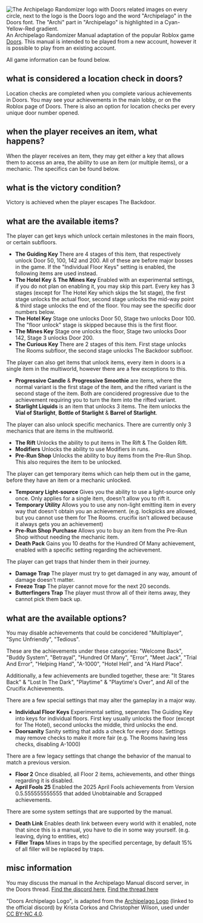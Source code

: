 ![The Archipelago Randomizer logo with Doors related images on every circle, next to the logo is the Doors logo and the word "Archipelago" in the Doors font. The "Archi" part in "Archipelago" is highlighted in a Cyan-Yellow-Red gradient.](https://file.garden/ZgF3xxdyQ318Tt1G/Archipelago/doorsarchipelago_text.svg)
An Archipelago Randomizer Manual adaptation of the popular Roblox game [Doors](https://www.roblox.com/games/6516141723/DOORS). This manual is intended to be played from a new account, however it is possible to play from an existing account.

All game information can be found below.

## what is considered a location check in doors?
Location checks are completed when you complete various achievements in Doors. You may see your achievements in the main lobby, or on the Roblox page of Doors. There is also an option for location checks per every unique door number opened.
## when the player receives an item, what happens?
When the player receives an item, they may get either a key that allows them to access an area, the ability to use an item (or multiple items), or a mechanic. The specifics can be found below.
## what is the victory condition?
Victory is achieved when the player escapes The Backdoor.
## what are the available items?
The player can get keys which unlock certain milestones in the main floors, or certain subfloors.
- **The Guiding Key** There are 4 stages of this item, that respectively unlock Door 50, 100, 142 and 200. All of these are before major bosses in the game. If the "Individual Floor Keys" setting is enabled, the following items are used instead.
- **The Hotel Key** & **The Mines Key** Enabled with an experimental settings, if you do not plan on enabling it, you may skip this part. Every key has 3 stages (except for The Hotel Key which skips the 1st stage), the first stage unlocks the actual floor, second stage unlocks the mid-way point & third stage unlocks the end of the floor. You may see the specific door numbers below.
 - **The Hotel Key** Stage one unlocks Door 50, Stage two unlocks Door 100. The "floor unlock" stage is skipped because this is the first floor.
 - **The Mines Key** Stage one unlocks the floor, Stage two unlocks Door 142, Stage 3 unlocks Door 200.
- **The Curious Key** There are 2 stages of this item. First stage unlocks The Rooms subfloor, the second stage unlocks The Backdoor subfloor.

The player can also get items that unlock items, every item in doors is a single item in the multiworld, however there are a few exceptions to this.
- **Progressive Candle** & **Progressive Smoothie** are items, where the normal variant is the first stage of the item, and the rifted variant is the second stage of the item. Both are concidered progressive due to the achievement requiring you to turn the item into the rifted variant.
- **Starlight Liquids** is an item that unlocks 3 items. The item unlocks the **Vial of Starlight**, **Bottle of Starlight** & **Barrel of Starlight**.

The player can also unlock specific mechanics. There are currently only 3 mechanics that are items in the multiworld.
- **The Rift** Unlocks the ability to put items in The Rift & The Golden Rift.
- **Modifiers** Unlocks the ability to use Modifiers in runs.
- **Pre-Run Shop** Unlocks the ability to buy items from the Pre-Run Shop. This also requires the item to be unlocked.

The player can get temporary items which can help them out in the game, before they have an item or a mechanic unlocked.
- **Temporary Light-source** Gives you the ability to use a light-source only once. Only applies for a single item, doesn't allow you to rift it.
- **Temporary Utility** Allows you to use any non-light emitting item in every way that doesn't obtain you an achievement. (e.g. lockpicks are allowed, but you cannot use them for The Rooms. crucifix isn't allowed because it always gets you an achievement)
- **Pre-Run Shop Purchase** Allows you to buy an item from the Pre-Run Shop without needing the mechanic item.
- **Death Pack** Gains you 10 deaths for the Hundred Of Many achievement, enabled with a specific setting regarding the achievement.

The player can get traps that hinder them in their journey.
- **Damage Trap** The player must try to get damaged in any way, amount of damage doesn't matter.
- **Freeze Trap** The player cannot move for the next 20 seconds.
- **Butterfingers Trap** The player must throw all of their items away, they cannot pick them back up.

## what are the available options?

You may disable achievements that could be concidered "Multiplayer", "Sync Unfriendly", "Tedious".

These are the achievements under these categories: "Welcome Back", "Buddy System", "Betrayal", "Hundred Of Many", "Error", "Meet Jack", "Trial And Error", "Helping Hand", "A-1000", "Hotel Hell", and "A Hard Place".

Additionally, a few achievements are bundled together, these are: "It Stares Back" & "Lost In The Dark", "Playtime" & "Playtime's Over", and All of the Crucifix Achievements.

There are a few special settings that may alter the gameplay in a major way.
- **Individual Floor Keys** Experimental setting, seperates The Guiding Key into keys for individual floors. First key usually unlocks the floor (except for The Hotel), second unlocks the middle, third unlocks the end.
- **Doorsanity** Sanity setting that adds a check for every door. Settings may remove checks to make it more fair (e.g. The Rooms having less checks, disabling A-1000)

There are a few legacy settings that change the behavior of the manual to match a previous version.
- **Floor 2** Once disabled, all Floor 2 items, achievements, and other things regarding it is disabled.
- **April Fools 25** Enabled the 2025 April Fools achievements from Version 0.5.555555555555 that added Unobtainable and Scrapped achievements.

There are some system settings that are supported by the manual.
- **Death Link** Enables death link between every world with it enabled, note that since this is a manual, you have to die in some way yourself. (e.g. leaving, dying to entities, etc)
- **Filler Traps** Mixes in traps by the specified percentage, by default 15% of all filler will be replaced by traps.

## misc information

You may discuss the manual in the Archipelago Manual discord server, in the Doors thread. [Find the discord here](https://discord.gg/T5bcsVHByx), [Find the thread here](https://canary.discord.com/channels/1097532591650910289/1230046028799934464)

"Doors Archipelago Logo", is adapted from the [Archipelago Logo](https://canary.discord.com/channels/731205301247803413/874776082946064394/1009265363600556094) (linked to the official discord) by Krista Corkos and Christopher Wilson, used under [CC BY-NC 4.0](http://creativecommons.org/licenses/by-nc/4.0/).